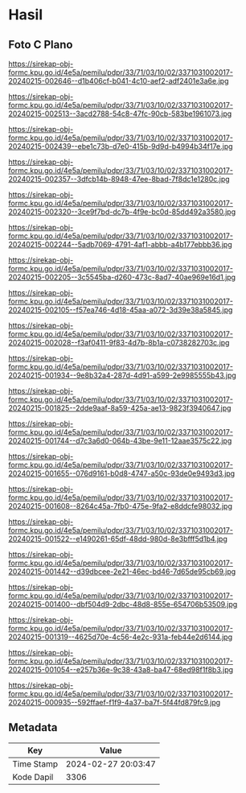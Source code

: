 # Hasil

## Foto C Plano

https://sirekap-obj-formc.kpu.go.id/4e5a/pemilu/pdpr/33/71/03/10/02/3371031002017-20240215-002646--d1b406cf-b041-4c10-aef2-adf2401e3a6e.jpg

https://sirekap-obj-formc.kpu.go.id/4e5a/pemilu/pdpr/33/71/03/10/02/3371031002017-20240215-002513--3acd2788-54c8-47fc-90cb-583be1961073.jpg

https://sirekap-obj-formc.kpu.go.id/4e5a/pemilu/pdpr/33/71/03/10/02/3371031002017-20240215-002439--ebe1c73b-d7e0-415b-9d9d-b4994b34f17e.jpg

https://sirekap-obj-formc.kpu.go.id/4e5a/pemilu/pdpr/33/71/03/10/02/3371031002017-20240215-002357--3dfcb14b-8948-47ee-8bad-7f8dc1e1280c.jpg

https://sirekap-obj-formc.kpu.go.id/4e5a/pemilu/pdpr/33/71/03/10/02/3371031002017-20240215-002320--3ce9f7bd-dc7b-4f9e-bc0d-85dd492a3580.jpg

https://sirekap-obj-formc.kpu.go.id/4e5a/pemilu/pdpr/33/71/03/10/02/3371031002017-20240215-002244--5adb7069-4791-4af1-abbb-a4b177ebbb36.jpg

https://sirekap-obj-formc.kpu.go.id/4e5a/pemilu/pdpr/33/71/03/10/02/3371031002017-20240215-002205--3c5545ba-d260-473c-8ad7-40ae969e16d1.jpg

https://sirekap-obj-formc.kpu.go.id/4e5a/pemilu/pdpr/33/71/03/10/02/3371031002017-20240215-002105--f57ea746-4d18-45aa-a072-3d39e38a5845.jpg

https://sirekap-obj-formc.kpu.go.id/4e5a/pemilu/pdpr/33/71/03/10/02/3371031002017-20240215-002028--f3af0411-9f83-4d7b-8b1a-c0738282703c.jpg

https://sirekap-obj-formc.kpu.go.id/4e5a/pemilu/pdpr/33/71/03/10/02/3371031002017-20240215-001934--9e8b32a4-287d-4d91-a599-2e9985555b43.jpg

https://sirekap-obj-formc.kpu.go.id/4e5a/pemilu/pdpr/33/71/03/10/02/3371031002017-20240215-001825--2dde9aaf-8a59-425a-ae13-9823f3940647.jpg

https://sirekap-obj-formc.kpu.go.id/4e5a/pemilu/pdpr/33/71/03/10/02/3371031002017-20240215-001744--d7c3a6d0-064b-43be-9e11-12aae3575c22.jpg

https://sirekap-obj-formc.kpu.go.id/4e5a/pemilu/pdpr/33/71/03/10/02/3371031002017-20240215-001655--076d9161-b0d8-4747-a50c-93de0e9493d3.jpg

https://sirekap-obj-formc.kpu.go.id/4e5a/pemilu/pdpr/33/71/03/10/02/3371031002017-20240215-001608--8264c45a-7fb0-475e-9fa2-e8ddcfe98032.jpg

https://sirekap-obj-formc.kpu.go.id/4e5a/pemilu/pdpr/33/71/03/10/02/3371031002017-20240215-001522--e1490261-65df-48dd-980d-8e3bfff5d1b4.jpg

https://sirekap-obj-formc.kpu.go.id/4e5a/pemilu/pdpr/33/71/03/10/02/3371031002017-20240215-001442--d39dbcee-2e21-46ec-bd46-7d65de95cb69.jpg

https://sirekap-obj-formc.kpu.go.id/4e5a/pemilu/pdpr/33/71/03/10/02/3371031002017-20240215-001400--dbf504d9-2dbc-48d8-855e-654706b53509.jpg

https://sirekap-obj-formc.kpu.go.id/4e5a/pemilu/pdpr/33/71/03/10/02/3371031002017-20240215-001319--4625d70e-4c56-4e2c-931a-feb44e2d6144.jpg

https://sirekap-obj-formc.kpu.go.id/4e5a/pemilu/pdpr/33/71/03/10/02/3371031002017-20240215-001054--e257b36e-9c38-43a8-ba47-68ed98f1f8b3.jpg

https://sirekap-obj-formc.kpu.go.id/4e5a/pemilu/pdpr/33/71/03/10/02/3371031002017-20240215-000935--592ffaef-f1f9-4a37-ba7f-5f44fd879fc9.jpg


## Metadata

| Key        | Value               |
| ---------- | ------------------- |
| Time Stamp | 2024-02-27 20:03:47 |
| Kode Dapil | 3306                |



